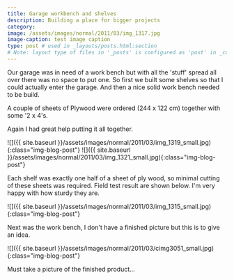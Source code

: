 ```yaml
---
title: Garage workbench and shelves
description: Building a place for bigger projects
category: 
image: /assets/images/normal/2011/03/img_1317.jpg
image-caption: test image caption
type: post # used in _layouts/posts.html:section
# Note: layout type of files in '_posts' is configured as 'post' in _config.yml
---
```

Our garage was in need of a work bench but with all the 'stuff' spread all over there was no space to put one. So first we built some shelves so that I could actually enter the garage. And then a nice solid work bench needed to be build.

A couple of sheets of Plywood were ordered (244 x 122 cm) together with some '2 x 4's.

Again I had great help putting it all together.

![]({{ site.baseurl }}/assets/images/normal/2011/03/img_1319_small.jpg){:class="img-blog-post"}
![]({{ site.baseurl }}/assets/images/normal/2011/03/img_1321_small.jpg){:class="img-blog-post"}

Each shelf was exactly one half of a sheet of ply wood, so minimal cutting of these sheets was required. Field test result are shown below. I'm very happy with how sturdy they are.

![]({{ site.baseurl }}/assets/images/normal/2011/03/img_1315_small.jpg){:class="img-blog-post"}

Next was the work bench, I don't have a finished picture but this is to give an idea.

![]({{ site.baseurl }}/assets/images/normal/2011/03/cimg3051_small.jpg){:class="img-blog-post"}

Must take a picture of the finished product...
